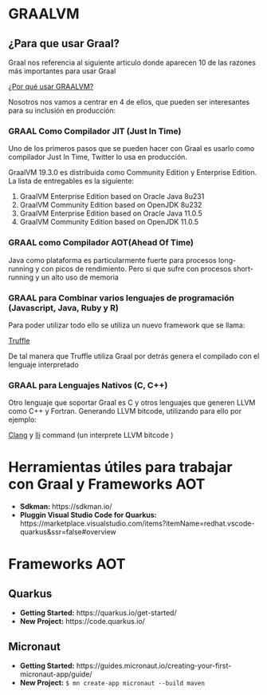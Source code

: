 # GRAALVM

## ¿Para que usar Graal?

<p> Graal nos referencia al siguiente articulo donde aparecen 10 de las razones más importantes para usar Graal</p>

[¿Por qué usar GRAALVM?](https://medium.com/graalvm/graalvm-ten-things-12d9111f307d)

<p>Nosotros nos vamos a centrar en 4 de ellos, que pueden ser interesantes para su inclusión en producción:</p>

### GRAAL Como Compilador JIT (Just In Time)

<p>Uno de los primeros pasos que se pueden hacer con Graal es usarlo como compilador Just In Time, Twitter lo usa en producción.</p>

<p>GraalVM 19.3.0 es distribuida como Community Edition y Enterprise Edition. La lista de entregables es la siguiente:</p>

<ol>
<li>GraalVM Enterprise Edition based on Oracle Java 8u231</li>
<li>GraalVM Community Edition based on OpenJDK 8u232</li>
<li>GraalVM Enterprise Edition based on Oracle Java 11.0.5</li>
<li>GraalVM Community Edition based on OpenJDK 11.0.5</li>
</ol>





### GRAAL como Compilador AOT(Ahead Of Time)

<p>Java como plataforma es particularmente fuerte para procesos long-running y con picos de rendimiento. Pero si que sufre con procesos short-running y un alto uso de memoria </p>

### GRAAL para Combinar varios lenguajes de programación (Javascript, Java, Ruby y R)

<p>Para poder utilizar todo ello se utiliza un nuevo framework que se llama:</p>

[Truffle](https://github.com/oracle/graal/tree/master/truffle)



<p>De tal manera que Truffle utiliza Graal por detrás genera el compilado con el lenguaje interpretado</p>

### GRAAL para Lenguajes Nativos (C, C++)


<p>Otro lenguaje que soportar Graal es C y otros lenguajes que generen LLVM como C++ y Fortran. Generando LLVM bitcode, utilizando para ello por ejemplo:

[Clang](https://clang.llvm.org/) y [lli](https://releases.llvm.org/1.0/docs/CommandGuide/lli.html) command (un interprete LLVM bitcode )</p>

# Herramientas útiles para trabajar con Graal y Frameworks AOT
<ul>
<li><b>Sdkman: </b>https://sdkman.io/</li>
<li><b>Pluggin Visual Studio Code for Quarkus: </b>https://marketplace.visualstudio.com/items?itemName=redhat.vscode-quarkus&ssr=false#overview</li>
</ul>


# Frameworks AOT

## Quarkus
<ul>
<li><b>Getting Started:</b> https://quarkus.io/get-started/</li>
<li><b>New Project:</b> https://code.quarkus.io/</li>
</ul>

## Micronaut
<ul>
<li>
<b>Getting Started:</b> https://guides.micronaut.io/creating-your-first-micronaut-app/guide/</li>
<li><b>New Project:</b>  <code>$ mn create-app micronaut --build maven</code></li>
</ul>



